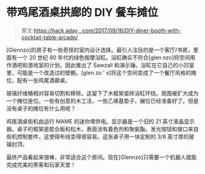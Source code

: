 # 带鸡尾酒桌拱廊的 DIY 餐车摊位

> 原文:[https://hack aday . com/2017/09/16/DIY-diner-booth-with-cocktail-table-arcade/](https://hackaday.com/2017/09/16/diy-diner-booth-with-cocktail-table-arcade/)

[Glennzo]的房子有一些奇怪的室内设计选择。最引人注目的是一个客厅/书房，里面有一个 20 世纪 80 年代的绿色按摩浴缸。浴缸确实不符合[glen nzo]将空间用作酒吧和游戏室的计划，因此推出了 Sawzall 和演示锤。浴缸在它自己的小凹室里，可能是一个改造过的壁橱。[glen zo ' s]将这个空间变成了一个餐厅风格的摊位，配有一张鸡尾酒廊桌。

玻璃纤维桶相对容易切割和移除。这留下了木框架瓷砖浴缸环绕。周围被扩大成为一个摊位座位。一些有创意的木工活，一些乙烯基垫子，展位已经准备好了。但是没有桌子的摊位有什么用呢？

鸡尾酒桌街机由运行 MAME 的迷你塔供电。显示器是一个旧的 21 英寸液晶显示器。桌子的框架是胶合板和松木，表面涂有着色剂和聚氨酯。发光按钮和接口来自街机控制套件，这使得布线变得很容易。这张桌子用一块定制的 3/8 英寸厚的玻璃封顶。

最终产品看起来很棒，非常适合这个房间。现在[Glennzo]只需要一个机器人就能完成完美的黑客和玩家天堂！
